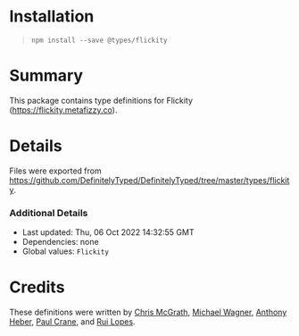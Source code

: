 # Installation
> `npm install --save @types/flickity`

# Summary
This package contains type definitions for Flickity (https://flickity.metafizzy.co).

# Details
Files were exported from https://github.com/DefinitelyTyped/DefinitelyTyped/tree/master/types/flickity.

### Additional Details
 * Last updated: Thu, 06 Oct 2022 14:32:55 GMT
 * Dependencies: none
 * Global values: `Flickity`

# Credits
These definitions were written by [Chris McGrath](https://github.com/clmcgrath), [Michael Wagner](https://github.com/wagich), [Anthony Heber](https://github.com/aheber), [Paul Crane](https://github.com/PabloDiablo), and [Rui Lopes](https://github.com/Dashiing).
